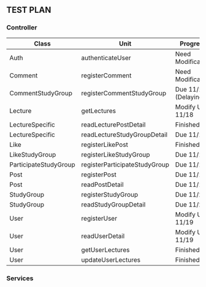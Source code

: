## TEST PLAN

### Controller
| Class                 | Unit                          | Progress             |
|-----------------------|-------------------------------|----------------------|
| Auth                  | authenticateUser              | Need Modification    |
| Comment               | registerComment               | Need Modification    |
| CommentStudyGroup     | registerCommentStudyGroup     | Due 11/18 (Delaying) |
| Lecture               | getLectures                   | Modify Until 11/18   |
| LectureSpecific       | readLecturePostDetail         | Finished             |
| LectureSpecific       | readLectureStudyGroupDetail   | Due 11/19            |
| Like                  | registerLikePost              | Finished             |
| LikeStudyGroup        | registerLikeStudyGroup        | Due 11/19            |
| ParticipateStudyGroup | registerParticipateStudyGroup | Due 11/19            |
| Post                  | registerPost                  | Due 11/19            |
| Post                  | readPostDetail                | Due 11/19            |
| StudyGroup            | registerStudyGroup            | Due 11/20            |
| StudyGroup            | readStudyGroupDetail          | Due 11/20            |
| User                  | registerUser                  | Modify Until 11/19   |
| User                  | readUserDetail                | Modify Until 11/19   |
| User                  | getUserLectures               | Finished             |
| User                  | updateUserLectures            | Finished             |


### Services

